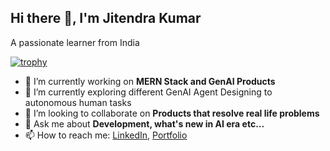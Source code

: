   ## Hi there 👋, I'm Jitendra Kumar

  A passionate learner from India
  
<!--![Profile view counter on GitHub](https://komarev.com/ghpvc/?username=jitendrkumar025) -->


[![trophy](https://github-profile-trophy.vercel.app/?username=ryo-ma&theme=radical&row=2&column=5)](https://github.com/ryo-ma/github-profile-trophy)

<!--
**jitendrakumar025/jitendrakumar025** is a ✨ _special_ ✨ repository because its `README.md` (this file) appears on your GitHub profile.

Here are some ideas to get you started:-->

- 🔭 I’m currently working on **MERN Stack and GenAI Products**
- 🌱 I’m currently exploring different GenAI Agent Designing to autonomous human tasks
- 👯 I’m looking to collaborate on **Products that resolve real life problems**
- 💬 Ask me about **Development, what's new in AI era etc...**
- 📫 How to reach me: [LinkedIn](https://www.linkedin.com/in/jitendra-kumar-bunkar-547223232), [Portfolio](https://jitendra-bunkar.netlify.app/)


